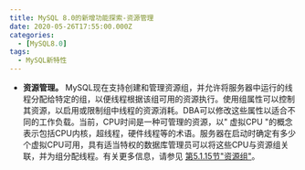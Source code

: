 ```yaml
---
title: MySQL 8.0的新增功能探索-资源管理
date: 2020-05-26T17:55:00.000Z
categories:
  - [MySQL8.0]
tags:
  - MySQL新特性
---
```


- **资源管理。** MySQL现在支持创建和管理资源组，并允许将服务器中运行的线程分配给特定的组，以便线程根据该组可用的资源执行。使用组属性可以控制其资源，以启用或限制组中线程的资源消耗。DBA可以修改这些属性以适合不同的工作负载。当前，CPU时间是一种可管理的资源，以" 虚拟CPU "的概念表示包括CPU内核，超线程，硬件线程等的术语。服务器在启动时确定有多少个虚拟CPU可用，具有适当特权的数据库管理员可以将这些CPU与资源组关联，并为组分配线程。有关更多信息，请参见 [第5.1.15节"资源组"](https://dev.mysql.com/doc/refman/8.0/en/resource-groups.html)。
